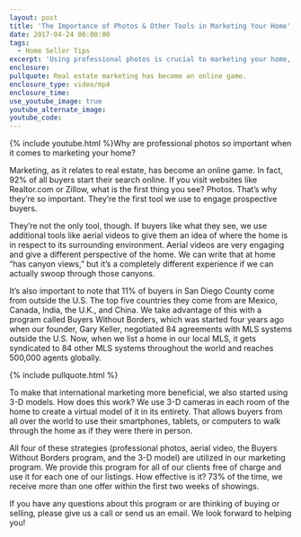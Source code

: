 ```yaml
---
layout: post
title: 'The Importance of Photos & Other Tools in Marketing Your Home'
date: 2017-04-24 00:00:00
tags:
  - Home Seller Tips
excerpt: 'Using professional photos is crucial to marketing your home, but there are other tools our marketing program offers that we want to show you.'
enclosure:
pullquote: Real estate marketing has become an online game.
enclosure_type: video/mp4
enclosure_time:
use_youtube_image: true
youtube_alternate_image:
youtube_code:
---
```



{% include youtube.html %}Why are professional photos so important when it comes to marketing your home?

Marketing, as it relates to real estate, has become an online game. In fact, 92% of all buyers start their search online. If you visit websites like Realtor.com or Zillow, what is the first thing you see? Photos. That’s why they’re so important. They’re the first tool we use to engage prospective buyers.

They’re not the only tool, though. If buyers like what they see, we use additional tools like aerial videos to give them an idea of where the home is in respect to its surrounding environment. Aerial videos are very engaging and give a different perspective of the home. We can write that at home “has canyon views,” but it’s a completely different experience if we can actually swoop through those canyons.

It’s also important to note that 11% of buyers in San Diego County come from outside the U.S. The top five countries they come from are Mexico, Canada, India, the U.K., and China. We take advantage of this with a program called Buyers Without Borders, which was started four years ago when our founder, Gary Keller, negotiated 84 agreements with MLS systems outside the U.S. Now, when we list a home in our local MLS, it gets syndicated to 84 other MLS systems throughout the world and reaches 500,000 agents globally.

{% include pullquote.html %}

To make that international marketing more beneficial, we also started using 3-D models. How does this work? We use 3-D cameras in each room of the home to create a virtual model of it in its entirety. That allows buyers from all over the world to use their smartphones, tablets, or computers to walk through the home as if they were there in person.

All four of these strategies (professional photos, aerial video, the Buyers Without Borders program, and the 3-D model) are utilized in our marketing program. We provide this program for all of our clients free of charge and use it for each one of our listings. How effective is it? 73% of the time, we receive more than one offer within the first two weeks of showings.

If you have any questions about this program or are thinking of buying or selling, please give us a call or send us an email. We look forward to helping you!